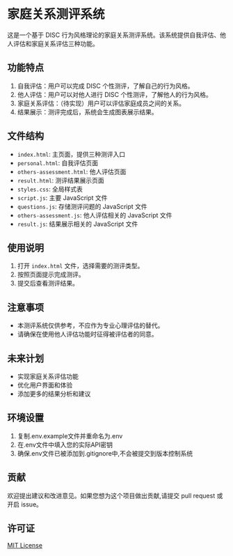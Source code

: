 # 家庭关系测评系统

这是一个基于 DISC 行为风格理论的家庭关系测评系统。该系统提供自我评估、他人评估和家庭关系评估三种功能。

## 功能特点

1. 自我评估：用户可以完成 DISC 个性测评，了解自己的行为风格。
2. 他人评估：用户可以对他人进行 DISC 个性测评，了解他人的行为风格。
3. 家庭关系评估：（待实现）用户可以评估家庭成员之间的关系。
4. 结果展示：测评完成后，系统会生成图表展示结果。

## 文件结构

- `index.html`: 主页面，提供三种测评入口
- `personal.html`: 自我评估页面
- `others-assessment.html`: 他人评估页面
- `result.html`: 测评结果展示页面
- `styles.css`: 全局样式表
- `script.js`: 主要 JavaScript 文件
- `questions.js`: 存储测评问题的 JavaScript 文件
- `others-assessment.js`: 他人评估相关的 JavaScript 文件
- `result.js`: 结果展示相关的 JavaScript 文件

## 使用说明

1. 打开 `index.html` 文件，选择需要的测评类型。
2. 按照页面提示完成测评。
3. 提交后查看测评结果。

## 注意事项

- 本测评系统仅供参考，不应作为专业心理评估的替代。
- 请确保在使用他人评估功能时征得被评估者的同意。

## 未来计划

- 实现家庭关系评估功能
- 优化用户界面和体验
- 添加更多的结果分析和建议

## 环境设置

1. 复制.env.example文件并重命名为.env
2. 在.env文件中填入您的实际API密钥
3. 确保.env文件已被添加到.gitignore中,不会被提交到版本控制系统

## 贡献

欢迎提出建议和改进意见。如果您想为这个项目做出贡献,请提交 pull request 或开启 issue。

## 许可证

[MIT License](https://opensource.org/licenses/MIT)